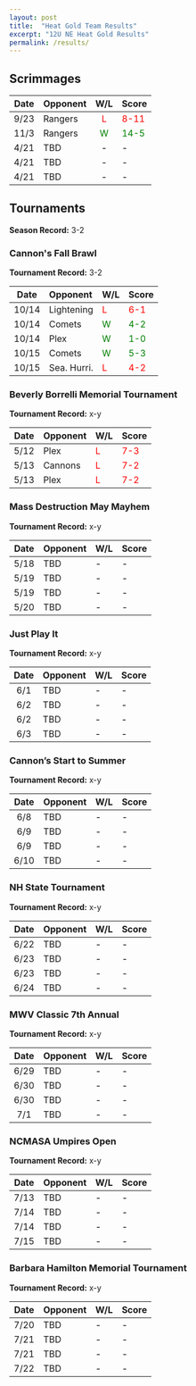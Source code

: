 ```yaml
---
layout: post
title:  "Heat Gold Team Results"
excerpt: "12U NE Heat Gold Results"
permalink: /results/
---
```


## Scrimmages

|Date  | Opponent | W/L | Score |
|:----:|:--------|:----:|:----|
|9/23|Rangers|<span style="color:red">L</span>|<span style="color:red">8-11</span>|
|11/3|Rangers|<span style="color:green">W</span>|<span style="color:green">14-5</span>|
|4/21|TBD|<span style="color:black">-</span>|<span style="color:black">-</span>|
|4/21|TBD|<span style="color:black">-</span>|<span style="color:black">-</span>|
|4/21|TBD|<span style="color:black">-</span>|<span style="color:black">-</span>|

## Tournaments

**Season Record:** 3-2

### Cannon's Fall Brawl

**Tournament Record:** 3-2

|Date  | Opponent | W/L | Score |
|:----:|:--------|:----|:----|
| 10/14  |Lightening |<span style="color:red">L</span>|<span style="color:red">6-1</span>|
| 10/14  |Comets     |<span style="color:green">W</span>|<span style="color:green">4-2</span>|
| 10/14  |Plex       |<span style="color:green">W</span>|<span style="color:green">1-0</span>|
| 10/15  |Comets        |<span style="color:green">W</span>|<span style="color:green">5-3</span>|
| 10/15  |Sea. Hurri.   |<span style="color:red">L</span>|<span style="color:red">4-2</span>|


### Beverly Borrelli Memorial Tournament

**Tournament Record:** x-y

|Date  | Opponent | W/L | Score |
|:----:|:--------|:----|:----|
| 5/12  |Plex    |<span style="color:red">L</span>|<span style="color:red">7-3</span>|
| 5/13  |Cannons |<span style="color:red">L</span>|<span style="color:red">7-2</span>|
| 5/13  |Plex    |<span style="color:red">L</span>|<span style="color:red">7-2</span>|


### Mass Destruction May Mayhem

**Tournament Record:** x-y

|Date  | Opponent | W/L | Score |
|:----:|:--------|:----|:----|
| 5/18  |TBD |<span style="color:black">-</span>|<span style="color:black">-</span>|
| 5/19  |TBD |<span style="color:black">-</span>|<span style="color:black">-</span>|
| 5/19  |TBD |<span style="color:black">-</span>|<span style="color:black">-</span>|
| 5/20  |TBD |<span style="color:black">-</span>|<span style="color:black">-</span>|


### Just Play It

**Tournament Record:** x-y

|Date  | Opponent | W/L | Score |
|:----:|:--------|:----|:----|
| 6/1  |TBD |<span style="color:black">-</span>|<span style="color:black">-</span>|
| 6/2  |TBD |<span style="color:black">-</span>|<span style="color:black">-</span>|
| 6/2  |TBD |<span style="color:black">-</span>|<span style="color:black">-</span>|
| 6/3  |TBD |<span style="color:black">-</span>|<span style="color:black">-</span>|


### Cannon’s Start to Summer

**Tournament Record:** x-y

|Date  | Opponent | W/L | Score |
|:----:|:--------|:----|:----|
| 6/8  |TBD |<span style="color:black">-</span>|<span style="color:black">-</span>|
| 6/9  |TBD |<span style="color:black">-</span>|<span style="color:black">-</span>|
| 6/9  |TBD |<span style="color:black">-</span>|<span style="color:black">-</span>|
| 6/10  |TBD |<span style="color:black">-</span>|<span style="color:black">-</span>|


### NH State Tournament

**Tournament Record:** x-y

|Date  | Opponent | W/L | Score |
|:----:|:--------|:----|:----|
| 6/22  |TBD |<span style="color:black">-</span>|<span style="color:black">-</span>|
| 6/23  |TBD |<span style="color:black">-</span>|<span style="color:black">-</span>|
| 6/23  |TBD |<span style="color:black">-</span>|<span style="color:black">-</span>|
| 6/24  |TBD |<span style="color:black">-</span>|<span style="color:black">-</span>|


### MWV Classic 7th Annual

**Tournament Record:** x-y

|Date  | Opponent | W/L | Score |
|:----:|:--------|:----|:----|
| 6/29  |TBD |<span style="color:black">-</span>|<span style="color:black">-</span>|
| 6/30  |TBD |<span style="color:black">-</span>|<span style="color:black">-</span>|
| 6/30  |TBD |<span style="color:black">-</span>|<span style="color:black">-</span>|
| 7/1  |TBD |<span style="color:black">-</span>|<span style="color:black">-</span>|


### NCMASA Umpires Open

**Tournament Record:** x-y

|Date  | Opponent | W/L | Score |
|:----:|:--------|:----|:----|
| 7/13  |TBD |<span style="color:black">-</span>|<span style="color:black">-</span>|
| 7/14  |TBD |<span style="color:black">-</span>|<span style="color:black">-</span>|
| 7/14  |TBD |<span style="color:black">-</span>|<span style="color:black">-</span>|
| 7/15  |TBD |<span style="color:black">-</span>|<span style="color:black">-</span>|


### Barbara Hamilton Memorial Tournament

**Tournament Record:** x-y

|Date  | Opponent | W/L | Score |
|:----:|:--------|:----|:----|
| 7/20  |TBD |<span style="color:black">-</span>|<span style="color:black">-</span>|
| 7/21  |TBD |<span style="color:black">-</span>|<span style="color:black">-</span>|
| 7/21  |TBD |<span style="color:black">-</span>|<span style="color:black">-</span>|
| 7/22  |TBD |<span style="color:black">-</span>|<span style="color:black">-</span>|


